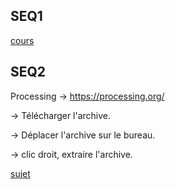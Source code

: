 
SEQ1
---
[cours](https://drive.google.com/drive/folders/1zLnH1cAupWR24yTdISh5oimyg9-Bvva9?usp=sharing)

SEQ2
---
Processing
-> https://processing.org/

  -> Télécharger l'archive.

  -> Déplacer l'archive sur le bureau.
  
  -> clic droit, extraire l'archive.


[sujet](https://hackmd.io/@YSaVczpYQySlUnehD8yxvw/rk09Hox-s)

